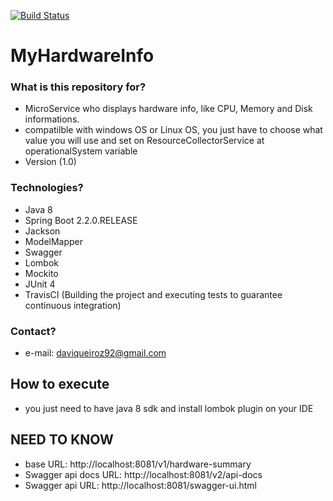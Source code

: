 [![Build Status](https://travis-ci.org/QueirozDavi/MyHardwareInfo.svg?branch=master)](https://travis-ci.org/QueirozDavi/MyHardwareInfo)

# MyHardwareInfo

### What is this repository for? ###

* MicroService who displays hardware info, like CPU, Memory and Disk informations.
* compatilble with windows OS or Linux OS, you just have to choose what value you will use and set on ResourceCollectorService at operationalSystem variable
* Version (1.0)

### Technologies? ###

* Java 8
* Spring Boot 2.2.0.RELEASE
* Jackson
* ModelMapper
* Swagger
* Lombok
* Mockito
* JUnit 4
* TravisCI (Building the project and executing tests to guarantee continuous integration)


### Contact? ###

* e-mail: daviqueiroz92@gmail.com

## How to execute

* you just need to have java 8 sdk and install lombok plugin on your IDE

## NEED TO KNOW

* base URL: http://localhost:8081/v1/hardware-summary
* Swagger api docs URL: http://localhost:8081/v2/api-docs
* Swagger api URL: http://localhost:8081/swagger-ui.html
